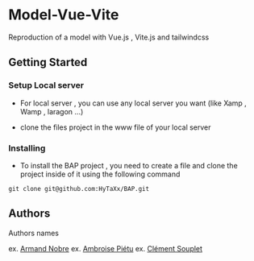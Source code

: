 # Model-Vue-Vite

Reproduction of a model with Vue.js , Vite.js and tailwindcss


## Getting Started

### Setup Local server

* For local server , you can use any local server you want (like Xamp , Wamp , laragon ...)

* clone the files project in the www file of your local server

### Installing

* To install the BAP project , you need to create a file and clone the project inside of it using the following command 
```
git clone git@github.com:HyTaXx/BAP.git
```

## Authors

Authors names

ex. [Armand Nobre](https://github.com/HyTaXx)
ex. [Ambroise Piétu](https://github.com/FrAmbroise)
ex. [Clément Souplet](https://github.com/Clansou)
